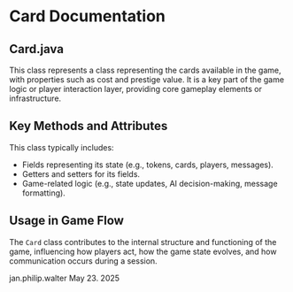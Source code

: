 # Card Documentation

## Card.java

This class represents a class representing the cards available in the game, with properties such as cost and prestige value. It is a key part of the game logic or player interaction layer, providing core gameplay elements or infrastructure.

## Key Methods and Attributes

This class typically includes:
- Fields representing its state (e.g., tokens, cards, players, messages).
- Getters and setters for its fields.
- Game-related logic (e.g., state updates, AI decision-making, message formatting).

## Usage in Game Flow

The `Card` class contributes to the internal structure and functioning of the game, influencing how players act, how the game state evolves, and how communication occurs during a session.

jan.philip.walter May 23. 2025
